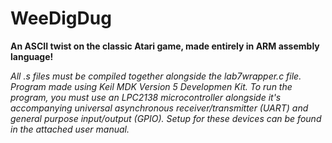 # WeeDigDug
**An ASCII twist on the classic Atari game, made entirely in ARM assembly language!**




*All .s files must be compiled together alongside the lab7wrapper.c file. Program made using Keil MDK Version 5 Developmen Kit. To run the program, you must use an LPC2138 microcontroller alongside it's accompanying universal asynchronous receiver/transmitter (UART) and general purpose input/output (GPIO). Setup for these devices can be found in the attached user manual.*
